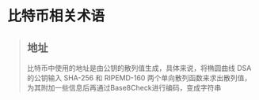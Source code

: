 # 比特币相关术语

> ## 地址
> 比特币中使用的地址是由公钥的散列值生成，具体来说，将椭圆曲线 DSA 的公钥输入 SHA-256 和 RIPEMD-160 两个单向散列函数来求出散列值，为其附加一些信息后再通过Base8Check进行编码，变成字符串